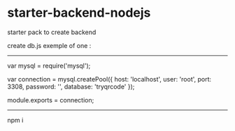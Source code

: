 # starter-backend-nodejs
starter pack to create backend 

create db.js 
exemple of one : 


--------------------------------------


var mysql = require('mysql');

var connection = mysql.createPool({
    host: 'localhost',
    user: 'root',
    port:  3308,
    password: '',
    database: 'tryqrcode'
});


module.exports = connection;


--------------------------------------

npm i 
